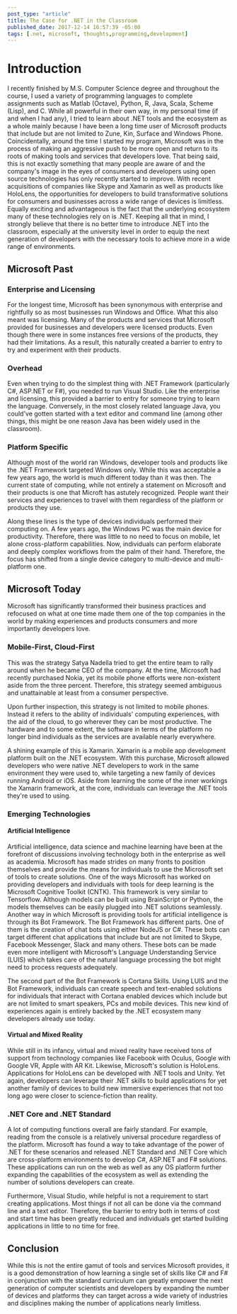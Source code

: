 ```yaml
---
post_type: "article" 
title: The Case for .NET in the Classroom
published_date: 2017-12-14 16:57:39 -05:00
tags: [.net, microsoft, thoughts,programming,development]
---
```


# Introduction

I recently finished by M.S. Computer Science degree and throughout the course, I used a variety of programming languages to complete assignments such as Matlab (Octave), Python, R, Java, Scala, Scheme (Lisp), and C. While all powerful in their own way, in my personal time (if and when I had any), I tried to learn about .NET tools and the ecosystem as a whole mainly because I have been a long time user of Microsoft products that include but are not limited to Zune, Kin, Surface and Windows Phone. Coincidentally, around the time I started my program, Microsoft was in the process of making an aggressive push to be more open and return to its roots of making tools and services that developers love. That being said, this is not exactly something that many people are aware of and the company's image in the eyes of consumers and developers using open source technologies has only recently started to improve. With recent acquisitions of companies like Skype and Xamarin as well as products like HoloLens, the opportunities for developers to build transformative solutions for consumers and businesses across a wide range of devices is limitless. Equally exciting and advantageous is the fact that the underlying ecosystem many of these technologies rely on is .NET. Keeping all that in mind, I strongly believe that there is no better time to introduce .NET into the classroom, especially at the university level in order to equip the next generation of developers with the necessary tools to achieve more in a wide range of environments. 

## Microsoft Past

### Enterprise and Licensing

For the longest time, Microsoft has been synonymous with enterprise and rightfully so as most businesses run Windows and Office. What this also meant was licensing. Many of the products and services that Microsoft provided for businesses and developers were licensed products. Even though there were in some instances free versions of the products, they had their limitations. As a result, this naturally created a barrier to entry to try and experiment with their products.

### Overhead

Even when trying to do the simplest thing with .NET Framework (particularly C#, ASP.NET or F#), you needed to run Visual Studio. Like the enterprise and licensing, this provided a barrier to entry for someone trying to learn the language. Conversely, in the most closely related language Java, you could've gotten started with a text editor and command line (among other things, this might be one reason Java has been widely used in the classroom).

### Platform Specific

Although most of the world ran Windows, developer tools and products like the .NET Framework targeted Windows only. While this was acceptable a few years ago, the world is much different today than it was then. The current state of computing, while not entirely a statement on Microsoft and their products is one that Microft has astutely recognized. People want their services and experiences to travel with them regardless of the platform or products they use.

Along these lines is the type of devices individuals performed their computing on. A few years ago, the Windows PC was the main device for productivity. Therefore, there was little to no need to focus on mobile, let alone cross-platform capabilities. Now, individuals can perform elaborate and deeply complex workflows from the palm of their hand. Therefore, the focus has shifted from a single device category to multi-device and multi-platform one.

## Microsoft Today

Microsoft has significantly transformed their business practices and refocused on what at one time made them one of the top companies in the world by making experiences and products consumers and more importantly developers love.

### Mobile-First, Cloud-First

This was the strategy Satya Nadella tried to get the entire team to rally around when he became CEO of the company. At the time, Microsoft had recently purchased Nokia, yet its mobile phone efforts were non-existent aside from the three percent. Therefore, this strategy seemed ambiguous and unattainable at least from a consumer perspective.

Upon further inspection, this strategy is not limited to mobile phones. Instead it refers to the ability of individuals' computing experiences, with the aid of the cloud, to go wherever they can be most productive. The hardware and to some extent, the software in terms of the platform no longer bind individuals as the services are available nearly everywhere.

A shining example of this is Xamarin. Xamarin is a mobile app development platform built on the .NET ecosystem. With this purchase, Microsoft allowed developers who were native .NET developers to work in the same environment they were used to, while targeting a new family of devices running Android or iOS. Aside from learning the some of the inner workings the Xamarin framework, at the core, individuals can leverage the .NET tools they're used to using. 

### Emerging Technologies
#### Artificial Intelligence

Artificial intelligence, data science and machine learning have been at the forefront of discussions involving technology both in the enterprise as well as academia. Microsoft has made strides on many fronts to position themselves and provide the means for individuals to use the Microsoft set of tools to create solutions. 
One of the ways Microsoft has worked on providing developers and individuals with tools for deep learning is the Microsoft Cognitive Toolkit (CNTK). This framework is very similar to Tensorflow. Although models can be built using BrainScript or Python, the models themselves can be easily plugged into .NET solutions seamlessly. 
Another way in which Microsoft is providing tools for artificial intelligence is through its Bot Framework. The Bot Framework has different parts. One of them is the creation of chat bots using either NodeJS or C#. These bots can target different chat applications that include but are not limited to Skype, Facebook Messenger, Slack and many others. These bots can be made even more intelligent with Microsoft's Language Understanding Service (LUIS) which takes care of the natural language processing the bot might need to process requests adequately.

The second part of the Bot Framework is Cortana Skills. Using LUIS and the Bot Framework, individuals can create speech and text-enabled solutions for individuals that interact with Cortana enabled devices which include but are not limited to smart speakers, PCs and mobile devices. This new kind of experiences again is entirely backed by the .NET ecosystem many developers already use today. 

#### Virtual and Mixed Reality

While still in its infancy, virtual and mixed reality have received tons of support from technology companies like Facebook with Oculus, Google with Google VR, Apple with AR Kit. Likewise, Microsoft's solution is HoloLens. Applications for HoloLens can be developed with .NET tools and Unity. Yet again, developers can leverage their .NET skills to build applications for yet another family of devices to build new immersive experiences that not too long ago were closer to science-fiction than reality. 

### .NET Core and .NET Standard

A lot of computing functions overall are fairly standard. For example, reading from the console is a relatively universal procedure regardless of the platform. Microsoft has found a way to take advantage of the power of .NET for these scenarios and released .NET Standard and .NET Core which are cross-platform environments to develop C#, ASP.NET and F# solutions. These applications can run on the web as well as any OS platform further expanding the capabilities of the ecosystem as well as extending the number of solutions developers can create.

Furthermore, Visual Studio, while helpful is not a requirement to start creating applications. Most things if not all can be done via the command line and a text editor. Therefore, the barrier to entry both in terms of cost and start time has been greatly reduced and individuals get started building applications in little to no time for free. 

## Conclusion

While this is not the entire gamut of tools and services Microsoft provides, it is a good demonstration of how learning a single set of skills like C# and F# in conjunction with the standard curriculum can greatly empower the next generation of computer scientists and developers by expanding the number of devices and platforms they can target across a wide variety of industries and disciplines making the number of applications nearly limitless.
